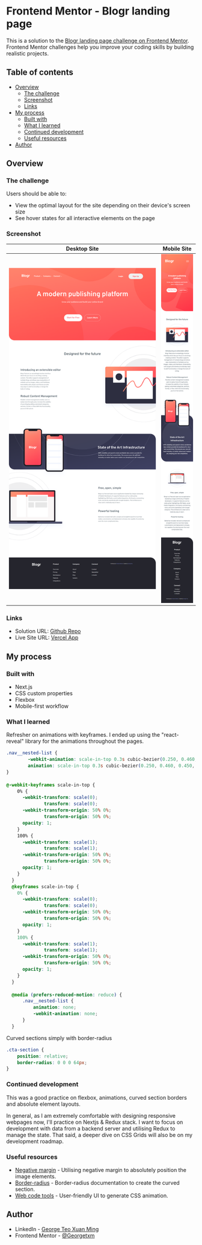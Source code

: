 # Frontend Mentor - Blogr landing page

This is a solution to the [Blogr landing page challenge on Frontend Mentor](https://www.frontendmentor.io/challenges/blogr-landing-page-EX2RLAApP). Frontend Mentor challenges help you improve your coding skills by building realistic projects. 


## Table of contents

- [Overview](#overview)
  - [The challenge](#the-challenge)
  - [Screenshot](#screenshot)
  - [Links](#links)
- [My process](#my-process)
  - [Built with](#built-with)
  - [What I learned](#what-i-learned)
  - [Continued development](#continued-development)
  - [Useful resources](#useful-resources)
- [Author](#author)

## Overview

### The challenge

Users should be able to:

- View the optimal layout for the site depending on their device's screen size
- See hover states for all interactive elements on the page

### Screenshot

Desktop Site            |  Mobile Site
:-------------------------:|:-------------------------:
![Screenshot Desktop](./images/ss-desktop.png) |  ![Screenshot Mobile](./images/ss-mobile.png)




### Links

- Solution URL: [Github Repo](https://github.com/Georgetxm/blogr.git)
- Live Site URL: [Vercel App](https://blogr-k2615cdc6-georgetxm.vercel.app/)

## My process

### Built with

- Next.js
- CSS custom properties
- Flexbox
- Mobile-first workflow


### What I learned

Refresher on animations with keyframes. I ended up using the "react-reveal" library for the animations throughout the pages.

```css
.nav__nested-list {
        -webkit-animation: scale-in-top 0.3s cubic-bezier(0.250, 0.460, 0.450, 0.940) both;
        animation: scale-in-top 0.3s cubic-bezier(0.250, 0.460, 0.450, 0.940) both;
}

@-webkit-keyframes scale-in-top {
    0% {
      -webkit-transform: scale(0);
              transform: scale(0);
      -webkit-transform-origin: 50% 0%;
              transform-origin: 50% 0%;
      opacity: 1;
    }
    100% {
      -webkit-transform: scale(1);
              transform: scale(1);
      -webkit-transform-origin: 50% 0%;
              transform-origin: 50% 0%;
      opacity: 1;
    }
  }
  @keyframes scale-in-top {
    0% {
      -webkit-transform: scale(0);
              transform: scale(0);
      -webkit-transform-origin: 50% 0%;
              transform-origin: 50% 0%;
      opacity: 1;
    }
    100% {
      -webkit-transform: scale(1);
              transform: scale(1);
      -webkit-transform-origin: 50% 0%;
              transform-origin: 50% 0%;
      opacity: 1;
    }
  }
  
  @media (prefers-reduced-motion: reduce) {
      .nav__nested-list {
          animation: none;
          -webkit-animation: none;
      }
  }
```

Curved sections simply with border-radius

```css
.cta-section {
    position: relative;
    border-radius: 0 0 0 64px;
}

```


### Continued development

This was a good practice on flexbox, animations, curved section borders and absolute element layouts.

In general, as I am extremely comfortable with designing responsive webpages now, I'll practice on Nextjs & Redux stack. I want to focus on development with data from a backend server and utilising Redux to manage the state. That said, a deeper dive on CSS Grids will also be on my development roadmap.

### Useful resources

- [Negative margin](https://stackoverflow.com/questions/11495200/how-do-negative-margins-in-css-work-and-why-is-margin-top-5-margin-bottom5) - Utilising negative margin to absolutely position the image elements.
- [Border-radius](https://www.w3schools.com/cssref/css3_pr_border-radius.asp) - Border-radius documentation to create the curved section.
- [Web code tools](https://webcode.tools/generators/css/keyframe-animation) - User-friendly UI to generate CSS animation. 

## Author

- LinkedIn - [George Teo Xuan Ming](https://www.linkedin.com/in/georgetxm/?originalSubdomain=sg)
- Frontend Mentor - [@Georgetxm](https://www.frontendmentor.io/profile/Georgetxm)
